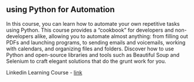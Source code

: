 ## using Python for Automation

In this course, you can learn how to automate your own repetitive tasks using Python. This course provides a “cookbook” for developers and non-developers alike, allowing you to automate almost anything: from filling out PDFs and launching programs, to sending emails and voicemails, working with calendars, and organizing files and folders. Discover how to use Python and open-source libraries and tools such as Beautiful Soup and Selenium to craft elegant solutions that do the grunt work for you.

Linkedin Learning Course - [link](https://www.linkedin.com/learning/using-python-for-automation/automate-everything-with-python)

